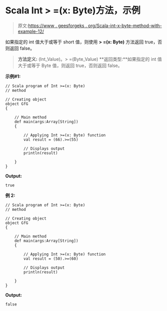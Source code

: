 # Scala Int > =(x: Byte)方法，示例

> 原文:[https://www . geesforgeks . org/Scala-int-x-byte-method-with-example-12/](https://www.geeksforgeeks.org/scala-int-x-byte-method-with-example-12/)

如果指定的 int 值大于或等于 short 值，则使用 **> =(x: Byte)** 方法返回 true，否则返回 false。

> **方法定义:** (Int_Value)。> =(Byte_Value)
> **返回类型:**如果指定的 int 值大于或等于 Byte 值，则返回 true，否则返回 false。

**示例#1:**

```
// Scala program of Int >=(x: Byte)
// method

// Creating object
object GfG
{ 

    // Main method
    def main(args:Array[String])
    {

        // Applying Int >=(x: Byte) function
        val result = (66).>=(55)

        // Displays output
        println(result)

    }
} 
```

**Output:**

```
true

```

**例 2:**

```
// Scala program of Int >=(x: Byte)
// method

// Creating object
object GfG
{ 

    // Main method
    def main(args:Array[String])
    {

        // Applying Int >=(x: Byte) function
        val result = (50).>=(60)

        // Displays output
        println(result)

    }
} 
```

**Output:**

```
false

```